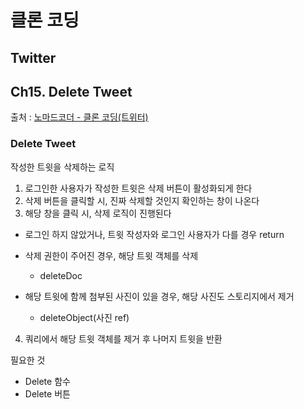 # 클론 코딩

## Twitter

## Ch15. Delete Tweet

출처 : [노마드코더 - 클론 코딩(트위터)](https://nomadcoders.co/nwitter/)

### Delete Tweet

작성한 트윗을 삭제하는 로직

1. 로그인한 사용자가 작성한 트윗은 삭제 버튼이 활성화되게 한다
2. 삭제 버튼을 클릭할 시, 진짜 삭제할 것인지 확인하는 창이 나온다
3. 해당 창을 클릭 시, 삭제 로직이 진행된다

- 로그인 하지 않았거나, 트윗 작성자와 로그인 사용자가 다를 경우 return
- 삭제 권한이 주어진 경우, 해당 트윗 객체를 삭제
  - deleteDoc
- 해당 트윗에 함께 첨부된 사진이 있을 경우, 해당 사진도 스토리지에서 제거

  - deleteObject(사진 ref)

4. 쿼리에서 해당 트윗 객체를 제거 후 나머지 트윗을 반환

필요한 것

- Delete 함수
- Delete 버튼

